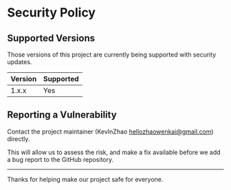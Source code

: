 # Security Policy

## Supported Versions

Those versions of this project are currently being supported with security updates.

| Version | Supported |
| ------- | --------- |
| 1.x.x   | Yes       |

## Reporting a Vulnerability

Contact the project maintainer (KevInZhao <hellozhaowenkai@gmail.com>) directly.

This will allow us to assess the risk, and make a fix available before we add a bug report to the GitHub repository.

---

Thanks for helping make our project safe for everyone.

